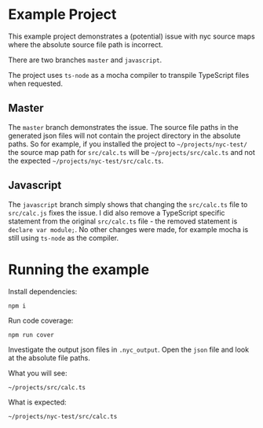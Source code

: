 # Example Project

This example project demonstrates a (potential) issue with nyc source maps where the absolute source file path is incorrect.

There are two branches `master` and `javascript`.

The project uses `ts-node` as a mocha compiler to transpile TypeScript files when requested.

## Master

The `master` branch demonstrates the issue.  The source file paths in the generated json files will not contain the project directory in the absolute paths.  So for example, if you installed the project to `~/projects/nyc-test/` the source map path for `src/calc.ts` will be `~/projects/src/calc.ts` and not the expected `~/projects/nyc-test/src/calc.ts`.

## Javascript

The `javascript` branch simply shows that changing the `src/calc.ts` file to `src/calc.js` fixes the issue.  I did also remove a TypeScript specific statement from the original `src/calc.ts` file - the removed statement is `declare var module;`.  No other changes were made, for example mocha is still using `ts-node` as the compiler.

# Running the example

Install dependencies:

```
npm i
```

Run code coverage:

```
npm run cover
```

Investigate the output json files in `.nyc_output`.  Open the `json` file and look at the absolute file paths.

What you will see:

```
~/projects/src/calc.ts
```

What is expected:

```
~/projects/nyc-test/src/calc.ts
```
